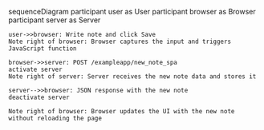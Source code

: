 sequenceDiagram
    participant user as User
    participant browser as Browser
    participant server as Server

    user->>browser: Write note and click Save
    Note right of browser: Browser captures the input and triggers JavaScript function

    browser->>server: POST /exampleapp/new_note_spa
    activate server
    Note right of server: Server receives the new note data and stores it

    server-->>browser: JSON response with the new note
    deactivate server

    Note right of browser: Browser updates the UI with the new note without reloading the page
